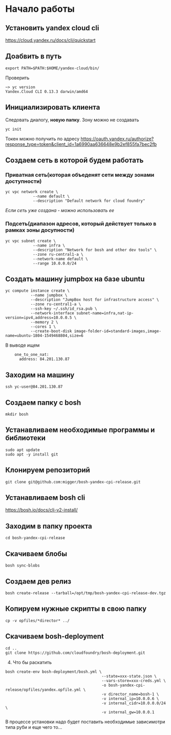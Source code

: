 # Начало работы
## Установить yandex cloud cli
https://cloud.yandex.ru/docs/cli/quickstart

## Доабвить в путь
```
export PATH=$PATH:$HOME/yandex-cloud/bin/
```
Проверить
```
~> yc version
Yandex.Cloud CLI 0.13.3 darwin/amd64
```
## Инициализировать клиента 
Следовать диалогу, **новую папку**. Зону можно не создавать
```
yc init
```

Токен можно получить по адресу
https://oauth.yandex.ru/authorize?response_type=token&client_id=1a6990aa636648e9b2ef855fa7bec2fb

## Создаем сеть в которой будем работать
### Приватная сеть(которая объеденят сети между зонами доступности)
```
yc vpc network create \
            --name default \
            --description "Default network for cloud foundry"
```
 *Если сеть уже создана - можно использовать ее*

### Подсеть(диапазон адресов, который действует только в рамках зоны досупности)
```
yc vpc subnet create \
            --name infra \
            --description "Network for bosh and other dev tools" \
            --zone ru-central1-a \
            --network-name default \
            --range 10.0.0.0/24
```


## Создать машину jumpbox на базе ubuntu
```
yc compute instance create \
           --name jumpbox \
           --description "JumpBox host for infrastructure access" \
           --zone ru-central1-a \
           --ssh-key ~/.ssh/id_rsa.pub \
           --network-interface subnet-name=infra,nat-ip-version=ipv4,address=10.0.0.5 \
           --memory 2 \
           --cores 1 \
           --create-boot-disk image-folder-id=standard-images,image-name=ubuntu-1804-1549468804,size=6
```
В выводе ищем
```
    one_to_one_nat:
      address: 84.201.130.87
```

## Заходим на машину

```
ssh yc-user@84.201.130.87
```

## Создаем папку с bosh
```
mkdir bosh
```

## Устанавливаем необходимые программы и библиотеки

```
sudo apt update
sudo apt -y install git
```

## Клонируем репозиторий
```
git clone git@github.com:migger/bosh-yandex-cpi-release.git
```

## Устанавливаем bosh cli
https://bosh.io/docs/cli-v2-install/

## Заходим в папку проекта
```
cd bosh-yandex-cpi-release
```
## Скачиваем блобы
```
bosh sync-blobs
```

## Создаем дев релиз
```
bosh create-release --tarball=/opt/tmp/bosh-yandex-cpi-release-dev.tgz
```
## Копируем нужные скрипты в свою папку
```
cp -v opfiles/*director* ../
```

## Скачиваем bosh-deployment

```
cd ..
git clone https://github.com/cloudfoundry/bosh-deployment.git
```


4. Что бы раскатить
```
bosh create-env bosh-deployment/bosh.yml \
                                          --state=xxx-state.json \
                                          --vars-store=xxx-creds.yml \
                                          -o bosh-yandex-cpi-release/opfiles/yandex.opfile.yml \
                                          -v director_name=bosh-1 \
                                          -v internal_ip=10.0.0.6 \
                                          -v internal_cidr=10.0.0.0/24 \
                                          -v internal_gw=10.0.0.1 
```

В процессе установки надо будет поставить необходимые зависимотри типа руби и еще чего то...

